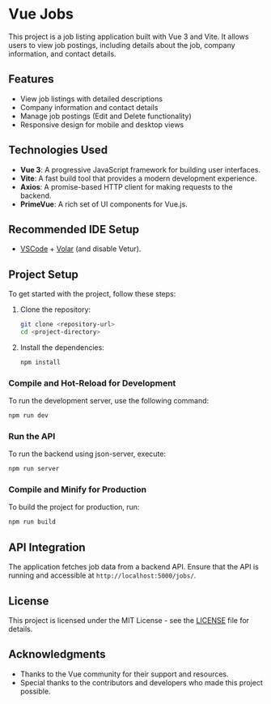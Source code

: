 # Vue Jobs

This project is a job listing application built with Vue 3 and Vite. It allows users to view job postings, including details about the job, company information, and contact details.

## Features

- View job listings with detailed descriptions
- Company information and contact details
- Manage job postings (Edit and Delete functionality)
- Responsive design for mobile and desktop views

## Technologies Used

- **Vue 3**: A progressive JavaScript framework for building user interfaces.
- **Vite**: A fast build tool that provides a modern development experience.
- **Axios**: A promise-based HTTP client for making requests to the backend.
- **PrimeVue**: A rich set of UI components for Vue.js.

## Recommended IDE Setup

- [VSCode](https://code.visualstudio.com/) + [Volar](https://marketplace.visualstudio.com/items?itemName=Vue.volar) (and disable Vetur).

## Project Setup

To get started with the project, follow these steps:

1. Clone the repository:

   ```sh
   git clone <repository-url>
   cd <project-directory>
   ```

2. Install the dependencies:
   ```sh
   npm install
   ```

### Compile and Hot-Reload for Development

To run the development server, use the following command:

```sh
npm run dev
```

### Run the API

To run the backend using json-server, execute:

```sh
npm run server
```

### Compile and Minify for Production

To build the project for production, run:

```sh
npm run build
```

## API Integration

The application fetches job data from a backend API. Ensure that the API is running and accessible at `http://localhost:5000/jobs/`.

## License

This project is licensed under the MIT License - see the [LICENSE](LICENSE) file for details.

## Acknowledgments

- Thanks to the Vue community for their support and resources.
- Special thanks to the contributors and developers who made this project possible.
